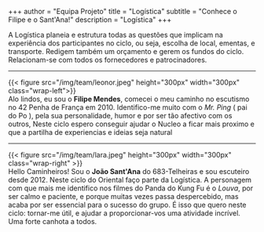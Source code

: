 +++
author = "Equipa Projeto"
title = "Logística"
subtitle = "Conhece o Filipe e o Sant'Ana!"
description = "Logística"
+++

A Logística planeia e estrutura todas as questões que implicam na experiência dos participantes no ciclo, ou seja, escolha de local, ementas, e transporte. Redigem também um orçamento e gerem os fundos do ciclo. Relacionam-se com todos os fornecedores e patrocinadores.

---

<!--more-->

{{< figure src="/img/team/leonor.jpeg" height="300px" width="300px" class="wrap-left">}}
​  
Alo lindos, eu sou o **Filipe Mendes**, comecei o meu caminho no escutismo no 42 Penha de França em 2010.
Identifico-me muito com o _Mr. Ping_ ( pai do Po ), pela sua personalidade, humor e por ser tão afectivo com os outros,
Neste ciclo espero conseguir ajudar o Nucleo a ficar mais proximo e que a partilha de experiencias e ideias seja natural


---

{{< figure src="/img/team/lara.jpeg" height="300px" width="300px" class="wrap-right" >}}
​  
Hello Caminheiros!
Sou o **João Sant'Ana** do 683-Telheiras e sou escuteiro desde 2012. Neste ciclo do Oriental faço parte da Logística.
A personagem com que mais me identifico nos filmes do Panda do Kung Fu é o _Louva_, por ser calmo e paciente, e porque muitas vezes passa despercebido, mas acaba por ser essencial para o sucesso do grupo. É isso que quero neste ciclo: tornar-me útil, e ajudar a proporcionar-vos uma atividade incrível. Uma forte canhota a todos.
​
